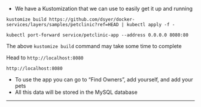 

*   We have a Kustomization that we can use to easily get it up and running

```execute-1
kustomize build https://github.com/dsyer/docker-services/layers/samples/petclinic?ref=HEAD | kubectl apply -f -
```

```execute-1
kubectl port-forward service/petclinic-app --address 0.0.0.0 8080:80
```


The above `kustomize build` command may take some time to complete

Head to `http://localhost:8080` 
```execute-1
http://localhost:8080
```

*   To use the app you can go to “Find Owners”, add yourself, and add your pets
*   All this data will be stored in the MySQL database



---